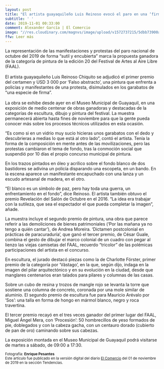 ```yaml
---
layout: post
title: "El artista guayaquileño Luis Reinoso evocó el paro en una ‘firma’"
subtitle: ' '
date: 2019-11-01 00:33:00
comment: Alexander García | El Comercio
image: "//res.cloudinary.com/magnvs/image/upload/v1572737215/5dbb73900aedb_f8e11l.jpg"
ffw: Leer más
---
```

La representación de las manifestaciones y protestas del paro nacional de octubre del 2019 de forma “sutil y encubierta” marca la propuesta ganadora de la categoría de pintura de la edición 20 del Festival de Artes al Aire Libre (FAAL).<br /><br />El artista guayaquileño Luis Reinoso Chiquito se adjudicó el primer premio del certamen y USD 3 000 por ‘Falso abstracto’, una pintura que enfrenta a policías y manifestantes de una protesta, disimulados en los garabatos de “una especie de firma”.<br /><br />La obra se exhibe desde ayer en el Museo Municipal de Guayaquil, en una exposición de medio centenar de obras ganadoras y destacadas de la categorías de escultura, dibujo y pintura del festival. La muestra permanecerá abierta hasta fines de noviembre para que la gente pueda conocer más sobre los procesos técnicos utilizados en esta ocasión.

“Es como si en un vidrio muy sucio hicieras unos garabatos con el dedo y descubrieras a medias lo que está al otro lado”, contó el artista. Tenía la forma de la composición en mente antes de las movilizaciones, pero las protestas cambiaron el tema de fondo, tras la conmoción social que suspendió por 10 días el propio concurso municipal de pintura.

En los trazos pintados en óleo y acrílico sobre el fondo blanco de dos bastidores se adivina un policía disparando una escopeta, en un bando. En la escena aparece un manifestante encapuchado con una lanza y un escudo artesanal de madera, en el otro.

“El blanco es un símbolo de paz, pero hay toda una guerra, un enfrentamiento en el fondo”, dice Reinoso. El artista también obtuvo el premio Revelación del Salón de Octubre en el 2016. “La idea era trabajar con la sutileza, que sea el espectador el que pueda completar la imagen”, añade.

La muestra incluye el segundo premio de pintura, una obra que parece referir a las demoliciones de bienes patrimoniales (‘Por las mañana ya no tengo a quién cantar’), de Andrea Moreira. ‘Dictamen postcolonial en prácticas de paracuraduría’, que ganó el tercer premio, de César Guale, combina el gesto de dibujar el marco colonial de un cuadro con pegar al lienzo las viejas camisetas del FAAL, recuerdo “tricolor” de las polémicas participaciones del artista en el concurso.

En escultura, el jurado destacó piezas como la de Charlotte Förster, primer premio de la categoría por ‘Vástago’, en la que, según dijo, indaga en la imagen del pilar arquitectónico y en su evolución en la ciudad, desde que manglares centenarios eran talados para pilares y columnas de las casas.

Sobre un cubo de resina y trozos de mangle rojo se levanta la torre que sostiene una columna de concreto, coronada por una mole similar de aluminio. El segundo premio de escultura fue para Mauricio Arévalo por ‘Sos’: una talla en forma de hongo en mármol blanco, negro y roca travertina.

El tercer premio recayó en el tres veces ganador del primer lugar del FAAL, Miguel Ángel Mera, con ‘Procesión’: 50 hombrecillos de yeso formados de pie, doblegados y con la cabeza gacha, con un centauro dorado (cubierto de pan de oro) caminando sobre sus cabezas.

La exposición montada en el Museo Municipal de Guayaquil podrá visitarse de martes a sábado, de 09:00 a 17:30.

<small>Fotografía: **Enrique Pesantes**<br/>Este artículo fue publicado en la versión digital del diario [El Comercio](//www.elcomercio.com/tendencias/artista-guayaquileno-luis-reinoso-faal.html) del 01 de noviembre de 2019 en la sección Tendencias.</small>
